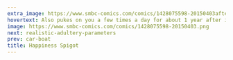 ```yaml
---
extra_image: https://www.smbc-comics.com/comics/1428075598-20150403after.png
hovertext: Also pukes on you a few times a day for about 1 year after installation.
image: https://www.smbc-comics.com/comics/1428075598-20150403.png
next: realistic-adultery-parameters
prev: car-boat
title: Happiness Spigot
---
```

